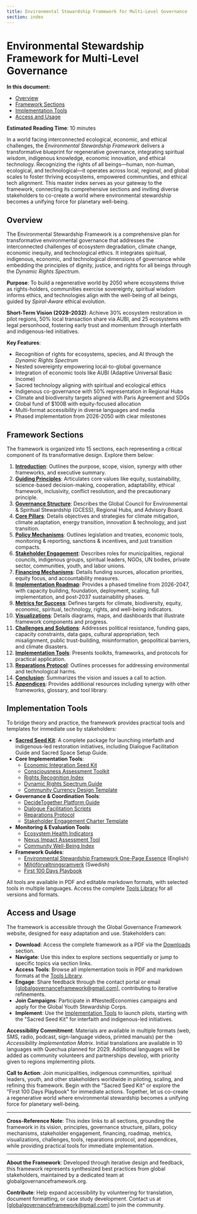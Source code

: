 ```yaml
---
title: Environmental Stewardship Framework for Multi-Level Governance
section: index
---
```


# Environmental Stewardship Framework for Multi-Level Governance

**In this document:**
- [Overview](#overview)
- [Framework Sections](#framework-sections)
- [Implementation Tools](#implementation-tools)
- [Access and Usage](#access-and-usage)

**Estimated Reading Time**: 10 minutes

In a world facing interconnected ecological, economic, and ethical challenges, the *Environmental Stewardship Framework* delivers a transformative blueprint for regenerative governance, integrating spiritual wisdom, indigenous knowledge, economic innovation, and ethical technology. Recognizing the rights of all beings—human, non-human, ecological, and technological—it operates across local, regional, and global scales to foster thriving ecosystems, empowered communities, and ethical tech alignment. This master index serves as your gateway to the framework, connecting its comprehensive sections and inviting diverse stakeholders to co-create a world where environmental stewardship becomes a unifying force for planetary well-being.

## <a id="overview"></a>Overview

The Environmental Stewardship Framework is a comprehensive plan for transformative environmental governance that addresses the interconnected challenges of ecosystem degradation, climate change, economic inequity, and technological ethics. It integrates spiritual, indigenous, economic, and technological dimensions of governance while embedding the principles of dignity, justice, and rights for all beings through the *Dynamic Rights Spectrum*.

**Purpose**: To build a regenerative world by 2050 where ecosystems thrive as rights-holders, communities exercise sovereignty, spiritual wisdom informs ethics, and technologies align with the well-being of all beings, guided by *Spiral-Aware* ethical evolution.

**Short-Term Vision (2028–2032)**: Achieve 30% ecosystem restoration in pilot regions, 50% local transaction share via AUBI, and 25 ecosystems with legal personhood, fostering early trust and momentum through interfaith and indigenous-led initiatives.

**Key Features**:
- Recognition of rights for ecosystems, species, and AI through the *Dynamic Rights Spectrum*
- Nested sovereignty empowering local-to-global governance
- Integration of economic tools like AUBI (Adaptive Universal Basic Income)
- Sacred technology aligning with spiritual and ecological ethics
- Indigenous co-governance with 50% representation in Regional Hubs
- Climate and biodiversity targets aligned with Paris Agreement and SDGs
- Global fund of $100B with equity-focused allocation
- Multi-format accessibility in diverse languages and media
- Phased implementation from 2026-2050 with clear milestones

## <a id="framework-sections"></a>Framework Sections

The framework is organized into 15 sections, each representing a critical component of its transformative design. Explore them below:

1. **[Introduction](/frameworks/docs/implementation/environmental-stewardship#01-introduction)**: Outlines the purpose, scope, vision, synergy with other frameworks, and executive summary.
2. **[Guiding Principles](/frameworks/docs/implementation/environmental-stewardship#02-guiding-principles)**: Articulates core values like equity, sustainability, science-based decision-making, cooperation, adaptability, ethical framework, inclusivity, conflict resolution, and the precautionary principle.
3. **[Governance Structure](/frameworks/docs/implementation/environmental-stewardship#03-governance-structure)**: Describes the Global Council for Environmental & Spiritual Stewardship (GCESS), Regional Hubs, and Advisory Board.
4. **[Core Pillars](/frameworks/docs/implementation/environmental-stewardship#04-core-pillars)**: Details objectives and strategies for climate mitigation, climate adaptation, energy transition, innovation & technology, and just transition.
5. **[Policy Mechanisms](/frameworks/docs/implementation/environmental-stewardship#05-policy-mechanisms)**: Outlines legislation and treaties, economic tools, monitoring & reporting, sanctions & incentives, and just transition compacts.
6. **[Stakeholder Engagement](/frameworks/docs/implementation/environmental-stewardship#06-stakeholder-engagement)**: Describes roles for municipalities, regional councils, indigenous groups, spiritual leaders, NGOs, UN bodies, private sector, communities, youth, and labor unions.
7. **[Financing Mechanisms](/frameworks/docs/implementation/environmental-stewardship#07-financing-mechanisms)**: Details funding sources, allocation priorities, equity focus, and accountability measures.
8. **[Implementation Roadmap](/frameworks/docs/implementation/environmental-stewardship#08-implementation-roadmap)**: Provides a phased timeline from 2026-2047, with capacity building, foundation, deployment, scaling, full implementation, and post-2037 sustainability phases.
9. **[Metrics for Success](/frameworks/docs/implementation/environmental-stewardship#09-metrics-for-success)**: Defines targets for climate, biodiversity, equity, economic, spiritual, technology, rights, and well-being indicators.
10. **[Visualizations](/frameworks/docs/implementation/environmental-stewardship#10-visualizations)**: Details diagrams, maps, and dashboards that illustrate framework components and progress.
11. **[Challenges and Solutions](/frameworks/docs/implementation/environmental-stewardship#11-challenges-solutions)**: Addresses political resistance, funding gaps, capacity constraints, data gaps, cultural appropriation, tech misalignment, public trust-building, misinformation, geopolitical barriers, and climate disasters.
12. **[Implementation Tools](/frameworks/docs/implementation/environmental-stewardship#12-implementation-tools)**: Presents toolkits, frameworks, and protocols for practical application.
13. **[Reparations Protocol](/frameworks/docs/implementation/environmental-stewardship#13-reparations-protocol)**: Outlines processes for addressing environmental and technological harms.
14. **[Conclusion](/frameworks/docs/implementation/environmental-stewardship#14-conclusion)**: Summarizes the vision and issues a call to action.
15. **[Appendices](/frameworks/docs/implementation/environmental-stewardship#15-appendices)**: Provides additional resources including synergy with other frameworks, glossary, and tool library.

## <a id="implementation-tools"></a>Implementation Tools

To bridge theory and practice, the framework provides practical tools and templates for immediate use by stakeholders:

- **[Sacred Seed Kit](/frameworks/tools/spiritual/sacred-seed-kit-en.zip)**: A complete package for launching interfaith and indigenous-led restoration initiatives, including Dialogue Facilitation Guide and Sacred Space Setup Guide.
- **Core Implementation Tools**:
  - [Economic Integration Seed Kit](/frameworks/tools/economic/seed-kit-en.zip)
  - [Consciousness Assessment Toolkit](/frameworks/tools/ethics/consciousness-assessment-toolkit-en.pdf)
  - [Rights Recognition Index](/frameworks/tools/ethics/rights-recognition-starter-kit-en.pdf)
  - [Dynamic Rights Spectrum Guide](/frameworks/tools/environmental-stewardship/dynamic-rights-spectrum-guide-en.pdf)
  - [Community Currency Design Template](/frameworks/tools/economic/currency-design-template-en.pdf)
- **Governance & Coordination Tools**:
  - [DecideTogether Platform Guide](/frameworks/tools/governance/decidetogether-platform-guide-en.pdf)
  - [Dialogue Facilitation Scripts](/frameworks/tools/spiritual/dialogue-facilitation-scripts-en.pdf)
  - [Reparations Protocol](/frameworks/tools/environmental-stewardship/reparations-protocol-en.pdf)
  - [Stakeholder Engagement Charter Template](/frameworks/tools/governance/stakeholder-engagement-charter-en.pdf)
- **Monitoring & Evaluation Tools**:
  - [Ecosystem Health Indicators](/frameworks/tools/environmental-stewardship/ecosystem-health-indicators-en.pdf)
  - [Nexus Impact Assessment Tool](/frameworks/tools/environmental-stewardship/nexus-impact-assessment-tool-en.pdf)
  - [Community Well-Being Index](/frameworks/tools/governance/community-well-being-index-en.pdf)
- **Framework Guides**:
  - [Environmental Stewardship Framework One-Page Essence](/frameworks/tools/environmental-stewardship/one-page-essence-en.pdf) (English)
  - [Miljöförvaltningsramverk](/frameworks/tools/environmental-stewardship/one-page-essence-sv.pdf) (Swedish)
  - [First 100 Days Playbook](/frameworks/tools/environmental-stewardship/first-100-days-playbook-en.pdf)

All tools are available in PDF and editable markdown formats, with selected tools in multiple languages. Access the complete [Tools Library](/frameworks/tools/environmental-stewardship) for all versions and formats.

## <a id="access-and-usage"></a>Access and Usage

The framework is accessible through the Global Governance Framework website, designed for easy adaptation and use. Stakeholders can:

- **Download**: Access the complete framework as a PDF via the [Downloads](/downloads) section.
- **Navigate**: Use this index to explore sections sequentially or jump to specific topics via section links.
- **Access Tools**: Browse all implementation tools in PDF and markdown formats at the [Tools Library](/frameworks/tools/environmental-stewardship).
- **Engage**: Share feedback through the contact portal or email [globalgovernanceframework@gmail.com], contributing to iterative refinements.
- **Join Campaigns**: Participate in #NestedEconomies campaigns and apply for the Global Youth Stewardship Corps.
- **Implement**: Use the [Implementation Tools](#implementation-tools) to launch pilots, starting with the "Sacred Seed Kit" for interfaith and indigenous-led initiatives.

**Accessibility Commitment**: Materials are available in multiple formats (web, SMS, radio, podcast, sign-language videos, printed manuals) per the *Accessibility Implementation Matrix*. Initial translations are available in 10 languages with Quechua planned for 2029. Additional languages will be added as community volunteers and partnerships develop, with priority given to regions implementing pilots.

**Call to Action**: Join municipalities, indigenous communities, spiritual leaders, youth, and other stakeholders worldwide in piloting, scaling, and refining this framework. Begin with the "Sacred Seed Kit" or explore the "First 100 Days Playbook" for immediate actions. Together, let us co-create a regenerative world where environmental stewardship becomes a unifying force for planetary well-being.

---

**Cross-Reference Note**: This index links to all sections, grounding the framework in its vision, principles, governance structure, pillars, policy mechanisms, stakeholder engagement, financing, roadmap, metrics, visualizations, challenges, tools, reparations protocol, and appendices, while providing practical tools for immediate implementation.

---

**About the Framework**: Developed through iterative design and feedback, this framework represents synthesized best practices from global stakeholders, maintained by a dedicated team at globalgovernanceframework.org.

**Contribute**: Help expand accessibility by volunteering for translation, document formatting, or case study development. Contact us at [globalgovernanceframework@gmail.com] to join the community.
